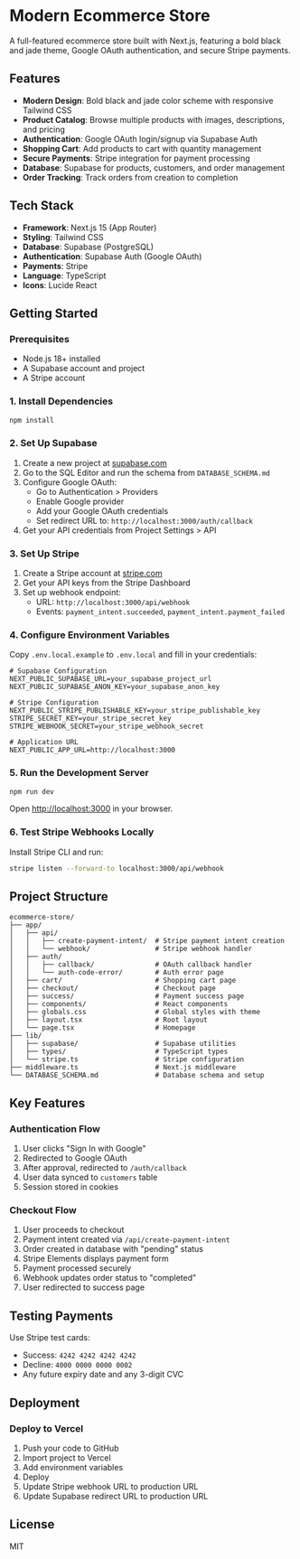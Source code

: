 # Modern Ecommerce Store

A full-featured ecommerce store built with Next.js, featuring a bold black and jade theme, Google OAuth authentication, and secure Stripe payments.

## Features

- **Modern Design**: Bold black and jade color scheme with responsive Tailwind CSS
- **Product Catalog**: Browse multiple products with images, descriptions, and pricing
- **Authentication**: Google OAuth login/signup via Supabase Auth
- **Shopping Cart**: Add products to cart with quantity management
- **Secure Payments**: Stripe integration for payment processing
- **Database**: Supabase for products, customers, and order management
- **Order Tracking**: Track orders from creation to completion

## Tech Stack

- **Framework**: Next.js 15 (App Router)
- **Styling**: Tailwind CSS
- **Database**: Supabase (PostgreSQL)
- **Authentication**: Supabase Auth (Google OAuth)
- **Payments**: Stripe
- **Language**: TypeScript
- **Icons**: Lucide React

## Getting Started

### Prerequisites

- Node.js 18+ installed
- A Supabase account and project
- A Stripe account

### 1. Install Dependencies

```bash
npm install
```

### 2. Set Up Supabase

1. Create a new project at [supabase.com](https://supabase.com)
2. Go to the SQL Editor and run the schema from `DATABASE_SCHEMA.md`
3. Configure Google OAuth:
   - Go to Authentication > Providers
   - Enable Google provider
   - Add your Google OAuth credentials
   - Set redirect URL to: `http://localhost:3000/auth/callback`
4. Get your API credentials from Project Settings > API

### 3. Set Up Stripe

1. Create a Stripe account at [stripe.com](https://stripe.com)
2. Get your API keys from the Stripe Dashboard
3. Set up webhook endpoint:
   - URL: `http://localhost:3000/api/webhook`
   - Events: `payment_intent.succeeded`, `payment_intent.payment_failed`

### 4. Configure Environment Variables

Copy `.env.local.example` to `.env.local` and fill in your credentials:

```env
# Supabase Configuration
NEXT_PUBLIC_SUPABASE_URL=your_supabase_project_url
NEXT_PUBLIC_SUPABASE_ANON_KEY=your_supabase_anon_key

# Stripe Configuration
NEXT_PUBLIC_STRIPE_PUBLISHABLE_KEY=your_stripe_publishable_key
STRIPE_SECRET_KEY=your_stripe_secret_key
STRIPE_WEBHOOK_SECRET=your_stripe_webhook_secret

# Application URL
NEXT_PUBLIC_APP_URL=http://localhost:3000
```

### 5. Run the Development Server

```bash
npm run dev
```

Open [http://localhost:3000](http://localhost:3000) in your browser.

### 6. Test Stripe Webhooks Locally

Install Stripe CLI and run:

```bash
stripe listen --forward-to localhost:3000/api/webhook
```

## Project Structure

```
ecommerce-store/
├── app/
│   ├── api/
│   │   ├── create-payment-intent/  # Stripe payment intent creation
│   │   └── webhook/                # Stripe webhook handler
│   ├── auth/
│   │   ├── callback/               # OAuth callback handler
│   │   └── auth-code-error/        # Auth error page
│   ├── cart/                       # Shopping cart page
│   ├── checkout/                   # Checkout page
│   ├── success/                    # Payment success page
│   ├── components/                 # React components
│   ├── globals.css                 # Global styles with theme
│   ├── layout.tsx                  # Root layout
│   └── page.tsx                    # Homepage
├── lib/
│   ├── supabase/                   # Supabase utilities
│   ├── types/                      # TypeScript types
│   └── stripe.ts                   # Stripe configuration
├── middleware.ts                   # Next.js middleware
└── DATABASE_SCHEMA.md              # Database schema and setup
```

## Key Features

### Authentication Flow

1. User clicks "Sign In with Google"
2. Redirected to Google OAuth
3. After approval, redirected to `/auth/callback`
4. User data synced to `customers` table
5. Session stored in cookies

### Checkout Flow

1. User proceeds to checkout
2. Payment intent created via `/api/create-payment-intent`
3. Order created in database with "pending" status
4. Stripe Elements displays payment form
5. Payment processed securely
6. Webhook updates order status to "completed"
7. User redirected to success page

## Testing Payments

Use Stripe test cards:
- Success: `4242 4242 4242 4242`
- Decline: `4000 0000 0000 0002`
- Any future expiry date and any 3-digit CVC

## Deployment

### Deploy to Vercel

1. Push your code to GitHub
2. Import project to Vercel
3. Add environment variables
4. Deploy
5. Update Stripe webhook URL to production URL
6. Update Supabase redirect URL to production URL

## License

MIT
